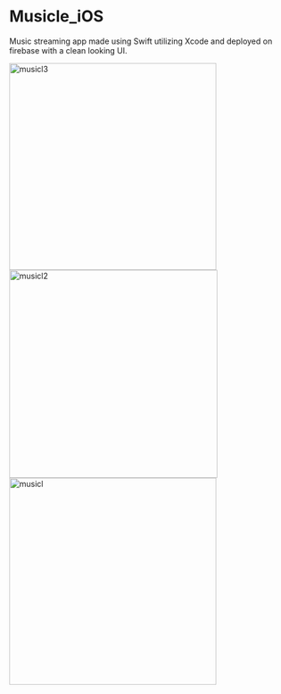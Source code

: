 # Musicle_iOS
Music streaming app made using Swift utilizing Xcode and deployed on firebase with a clean looking UI. 

<img width="371" alt="musicl3" src="https://user-images.githubusercontent.com/101601240/192201896-587e51e1-c237-44d0-b598-c0b95a8fe3bb.png">
<img width="373" alt="musicl2" src="https://user-images.githubusercontent.com/101601240/192201905-fe236618-1865-4de2-96a9-881f92a9d2b7.png">
<img width="371" alt="musicl" src="https://user-images.githubusercontent.com/101601240/192201909-82f373c2-42ed-4a0b-9908-39a1abce8860.png">
